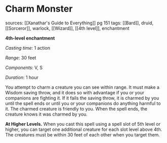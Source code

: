 # Charm Monster
sources: [[Xanathar's Guide to Everything]] pg 151
tags: [[Bard]], druid, [[Sorceror]], warlock, [[Wizard]], [[4th level]], enchantment

**4th-level enchantment**

*Casting time*: 1 action

*Range*: 30 feet

*Components*: V, S

*Duration*: 1 hour

You attempt to charm a creature you can see within range. It must make a Wisdom saving throw, and it does so with advantage if you or your companions are fighting it. If it fails the saving throw, it is charmed by you until the spell ends or until you or your companions do anything harmful to it. The charmed creature is friendly to you. When the spell ends, the creature knows it was charmed by you. 

**At Higher Levels.** When you cast this spell using a spell slot of 5th level or higher, you can target one additional creature for each slot level above 4th. The creatures must be within 30 feet of each other when you target them.
